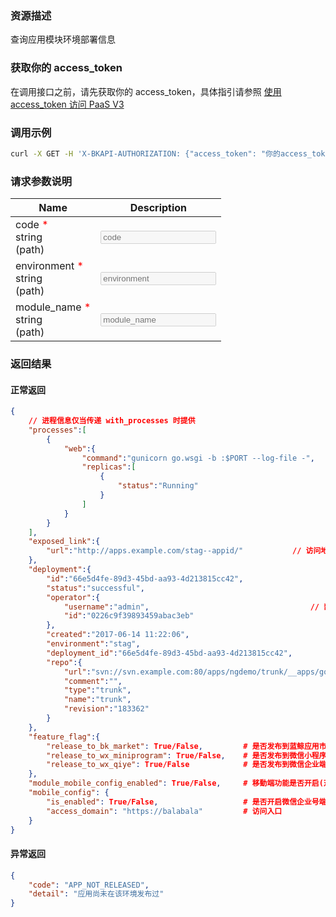 ### 资源描述
查询应用模块环境部署信息

### 获取你的 access_token
在调用接口之前，请先获取你的 access_token，具体指引请参照 [使用 access_token 访问 PaaS V3](https://bk.tencent.com/docs/markdown/PaaS3.0/topics/paas/access_token)

### 调用示例
```bash
curl -X GET -H 'X-BKAPI-AUTHORIZATION: {"access_token": "你的access_token"}' http://bkapi.example.com/api/bkpaas3/prod/bkapps/applications/{code}/modules/{module_name}/envs/{environment}/released_state/
```

### 请求参数说明
<table class="parameters"><thead><tr><th class="col_header parameters-col_name">Name</th><th class="col_header parameters-col_description">Description</th></tr></thead><tbody><tr data-param-name="code" data-param-in="path"><td class="parameters-col_name"><div class="parameter__name required"><!-- react-text: 10603 -->code<!-- /react-text --><span style="color: red;">&nbsp;*</span></div><div class="parameter__type"><!-- react-text: 10606 -->string<!-- /react-text --></div><div class="parameter__deprecated"></div><div class="parameter__in"><!-- react-text: 10609 -->(<!-- /react-text --><!-- react-text: 10610 -->path<!-- /react-text --><!-- react-text: 10611 -->)<!-- /react-text --></div></td><td class="parameters-col_description"><input type="text" class="" title="" placeholder="code" value="" disabled=""></td></tr><tr data-param-name="environment" data-param-in="path"><td class="parameters-col_name"><div class="parameter__name required"><!-- react-text: 10617 -->environment<!-- /react-text --><span style="color: red;">&nbsp;*</span></div><div class="parameter__type"><!-- react-text: 10620 -->string<!-- /react-text --></div><div class="parameter__deprecated"></div><div class="parameter__in"><!-- react-text: 10623 -->(<!-- /react-text --><!-- react-text: 10624 -->path<!-- /react-text --><!-- react-text: 10625 -->)<!-- /react-text --></div></td><td class="parameters-col_description"><input type="text" class="" title="" placeholder="environment" value="" disabled=""></td></tr><tr data-param-name="module_name" data-param-in="path"><td class="parameters-col_name"><div class="parameter__name required"><!-- react-text: 10631 -->module_name<!-- /react-text --><span style="color: red;">&nbsp;*</span></div><div class="parameter__type"><!-- react-text: 10634 -->string<!-- /react-text --></div><div class="parameter__deprecated"></div><div class="parameter__in"><!-- react-text: 10637 -->(<!-- /react-text --><!-- react-text: 10638 -->path<!-- /react-text --><!-- react-text: 10639 -->)<!-- /react-text --></div></td><td class="parameters-col_description"><input type="text" class="" title="" placeholder="module_name" value="" disabled=""></td></tr></tbody></table>

### 返回结果
#### 正常返回
```json
{
    // 进程信息仅当传递 with_processes 时提供
    "processes":[
        {
            "web":{
                "command":"gunicorn go.wsgi -b :$PORT --log-file -",
                "replicas":[                                            // 进程详情
                    {
                        "status":"Running"
                    }
                ]
            }
        }
    ],
    "exposed_link":{
        "url":"http://apps.example.com/stag--appid/"           // 访问地址
    },
    "deployment":{
        "id":"66e5d4fe-89d3-45bd-aa93-4d213815cc42",
        "status":"successful",
        "operator":{
            "username":"admin",                                    // 部署发起人
            "id":"0226c9f39893459abac3eb"
        },
        "created":"2017-06-14 11:22:06",
        "environment":"stag",
        "deployment_id":"66e5d4fe-89d3-45bd-aa93-4d213815cc42",
        "repo":{
            "url":"svn://svn.example.com:80/apps/ngdemo/trunk/__apps/go-appid/trunk",
            "comment":"",
            "type":"trunk",
            "name":"trunk",
            "revision":"183362"
        }
    },
    "feature_flag":{
        "release_to_bk_market": True/False,         # 是否发布到蓝鲸应用市场
        "release_to_wx_miniprogram": True/False,    # 是否发布到微信小程序
        "release_to_wx_qiye": True/False            # 是否发布到微信企业端
    },
    "module_mobile_config_enabled": True/False,     # 移動端功能是否开启(对应region的总开关)
    "mobile_config": {
        "is_enabled": True/False,                   # 是否开启微信企业号端,
        "access_domain": "https://balabala"         # 访问入口
    }
}
```

#### 异常返回
```json
{
    "code": "APP_NOT_RELEASED",
    "detail": "应用尚未在该环境发布过"
}
```